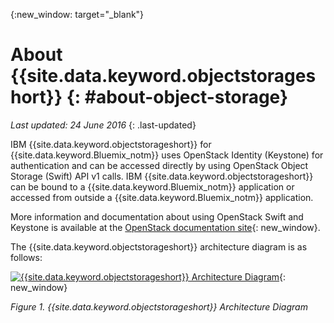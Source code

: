 {:new_window: target="_blank"}

# About {{site.data.keyword.objectstorageshort}}  {: #about-object-storage} 

*Last updated: 24 June 2016*
{: .last-updated}


IBM {{site.data.keyword.objectstorageshort}} for {{site.data.keyword.Bluemix_notm}} uses OpenStack Identity (Keystone) for authentication and can be accessed directly by using OpenStack Object Storage (Swift) API v1 calls. IBM {{site.data.keyword.objectstorageshort}} can be bound to a {{site.data.keyword.Bluemix_notm}} application or accessed from outside a {{site.data.keyword.Bluemix_notm}} application. 

More information and documentation about using OpenStack Swift and Keystone is available at the [OpenStack documentation site](http://docs.openstack.org){: new_window}.

The {{site.data.keyword.objectstorageshort}} architecture diagram is as follows:

[![{{site.data.keyword.objectstorageshort}} Architecture Diagram](images/object_storage_solution_archectiture_small.png)](https://console.ng.bluemix.net/docs/api/content/services/ObjectStorage/images/object_storage_solution_archectiture.png){: new_window}

*Figure 1. {{site.data.keyword.objectstorageshort}} Architecture Diagram*

